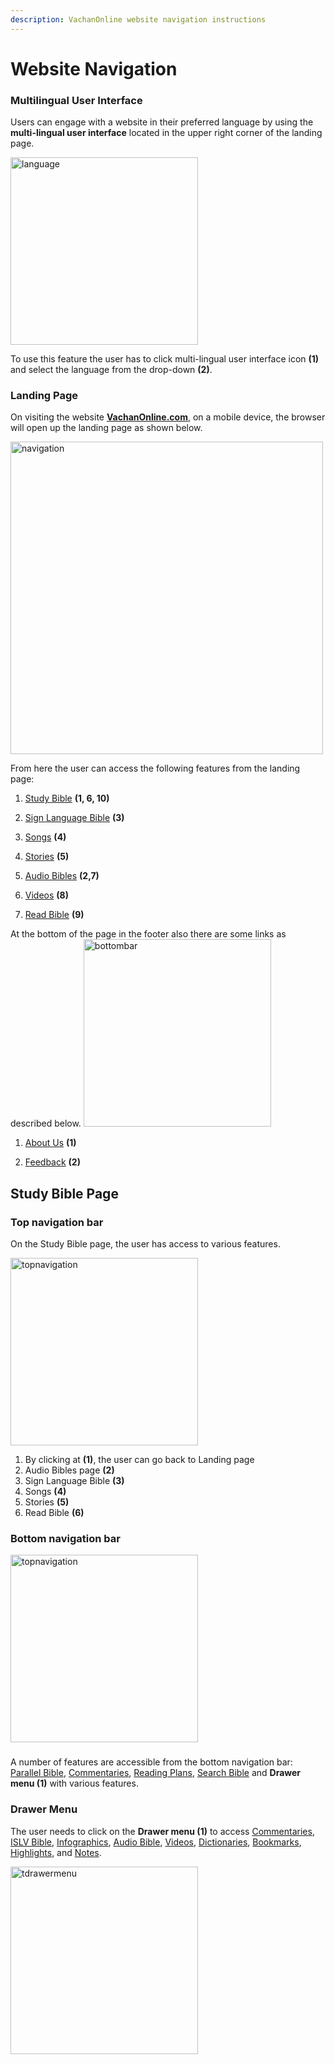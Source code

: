 ```yaml
---
description: VachanOnline website navigation instructions
---
```


# Website Navigation

### Multilingual User Interface

Users can engage with a website in their preferred language by using the **multi-lingual user interface** located in the upper right corner of the landing page.

<img src="/img/assets/multilingualicon.png"  width="300px" alt="language" className="img-border " />

To use this feature the user has to click multi-lingual user interface icon **(1)** and select the language from the drop-down **(2)**.

### Landing Page

On visiting the website **[VachanOnline.com](https://vachanonline.com/)**, on a mobile device,  the browser will open up the landing page as shown below.

<img src="/img/assets/websitenavigation.png"  width="500px" alt="navigation" className="img-border " />

From here the user can access the following features from the landing page:

1. [Study Bible](./studyBible) **(1, 6, 10)**

2. [Sign Language Bible](./signLanguageBible) **(3)**
   
3. [Songs](./songs) **(4)**
   
4. [Stories](./bibleStories) **(5)**
   
5. [Audio Bibles](./audioBible) **(2,7)**
   
6. [Videos](./videos) **(8)** 

7. [Read Bible](./readBible) **(9)**
   
At the bottom of the page in the footer also there are some links as described below.
<img src="/img/assets/aboutus and feed back.png"  width="300px" alt="bottombar" className="img-border "/>

1. [About Us](./about) **(1)**

2. [Feedback](./about#feedback) **(2)**

## Study Bible Page

### Top navigation bar
On the Study Bible page, the user has access to various features.

<img src="/img/assets/studybibletopnavigation.png"  width="300px" alt="topnavigation" className="img-border "/>

1. By clicking at **(1)**, the user can go back to Landing page
2. Audio Bibles page **(2)**
3. Sign Language Bible **(3)**
4. Songs **(4)** 
5. Stories **(5)**
6. Read Bible **(6)**

### Bottom navigation bar
<img src="/img/assets/studybiblebottomnavigation.png"  width="300px" alt="topnavigation" className="img-border"/>

###
A number of features are accessible from the bottom navigation bar: [Parallel Bible](./studyBible#parallel-bible), [Commentaries](./commentaries), [Reading Plans](./readingPlans), [Search Bible](./searchBible) and **Drawer menu (1)** with various features. 

### Drawer Menu
The user needs to click on the **Drawer menu (1)** to access [Commentaries](./commentaries), [ISLV Bible](./signLanguageBible), [Infographics](./infographics), [Audio Bible](./audioBible), [Videos](./videos), [Dictionaries](./dictionaries), [Bookmarks](./bookmarks),
[Highlights](./highlights), and [Notes](./notes).

<img src="/img/assets/drawermenu.png"  width="300px" alt="tdrawermenu"  className="img-border "/>
